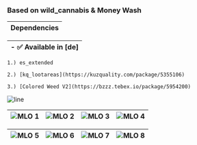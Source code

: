 ### Based on wild_cannabis & Money Wash

|Dependencies|
|---|

|- ✅ Available in [de]|
|---|

```yarn
1.) es_extended

2.) [kq_lootareas](https://kuzquality.com/package/5355106)

3.) [Colored Weed V2](https://bzzz.tebex.io/package/5954200)
```

![line](https://github.com/bylickilabs/bylickilabs/assets/109308073/bfd77a60-d426-4470-b417-fdbab0166188) 


|![MLO 1](https://github.com/user-attachments/assets/cc8da794-c775-4525-a53e-d18375282303)|![MLO 2](https://github.com/user-attachments/assets/a83eb63e-3d8a-420e-a8c8-2ad5af28dcf8)|![MLO 3](https://github.com/user-attachments/assets/011f9799-d00f-440a-90cf-b41d0d0f8cec)|![MLO 4](https://github.com/user-attachments/assets/da32a0a5-9292-45c6-803c-9af6a8cee31a)|
|---|---|---|---|

![MLO 5](https://github.com/user-attachments/assets/d5a3116a-1df0-482e-84e3-23ac505b1e4b)|![MLO 6](https://github.com/user-attachments/assets/4031d927-6e8f-4688-8bac-fbe8f9341140)|![MLO 7](https://github.com/user-attachments/assets/043a38af-b3dc-4234-b880-b3d691f70e2b)|![MLO 8](https://github.com/user-attachments/assets/e11e8c06-80e1-4049-8aef-ca2d921592fc)|
|---|---|---|---|
